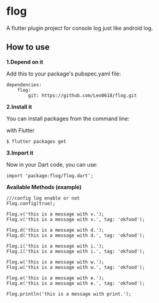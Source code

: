 # flog

A flutter plugin project for console log just like android log.

## How to use

**1.Depend on it**

Add this to your package's pubspec.yaml file:

    dependencies:
        flog:
            git: https://github.com/Leo0618/flog.git
                        
**2.Install it**

You can install packages from the command line:

with Flutter

    $ flutter packages get
    
**3.Import it**

Now in your Dart code, you can use:

    import 'package:flog/flog.dart';
    
    
**Available Methods (example)**

    ///config log enable or not
    Flog.config(true);

    Flog.v('this is a message with v.');
    Flog.v('this is a message with v.', tag: 'okfood');

    Flog.d('this is a message with d.');
    Flog.d('this is a message with d.', tag: 'okfood');

    Flog.i('this is a message with i.');
    Flog.i('this is a message with i.', tag: 'okfood');

    Flog.w('this is a message with w.');
    Flog.w('this is a message with w.', tag: 'okfood');

    Flog.e('this is a message with e.');
    Flog.e('this is a message with e.', tag: 'okfood');

    Flog.println('this is a message with print.');
